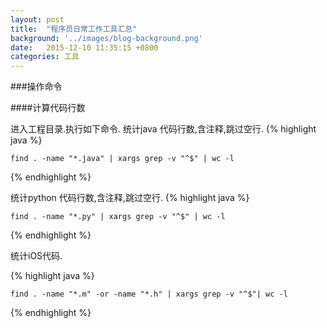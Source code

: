 ```yaml
---
layout: post
title:  "程序员日常工作工具汇总"
background: '../images/blog-background.png'
date:   2015-12-10 11:35:15 +0800
categories: 工具
---
```


###操作命令

####计算代码行数


进入工程目录.执行如下命令.
统计java 代码行数,含注释,跳过空行.
{% highlight java %}

	find . -name "*.java" | xargs grep -v "^$" | wc -l

{% endhighlight %}

统计python 代码行数,含注释,跳过空行.
{% highlight java %}

	find . -name "*.py" | xargs grep -v "^$" | wc -l

{% endhighlight %}

统计iOS代码.

{% highlight java %}

	find . -name "*.m" -or -name "*.h" | xargs grep -v "^$"| wc -l

{% endhighlight %}


